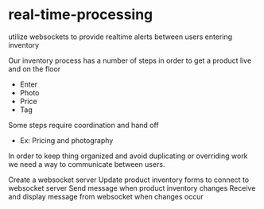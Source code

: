 # real-time-processing
utilize websockets to provide realtime alerts between users entering inventory

Our inventory process has a number of steps in order to get a product live and on the floor
- Enter
- Photo
- Price
- Tag

Some steps require coordination and hand off
- Ex: Pricing and photography

In order to keep thing organized and avoid duplicating or overriding work we need a way to communicate between users.

Create a websocket server
Update product inventory forms to connect to websocket server
Send message when product inventory changes
Receive and display message from websocket when changes occur
